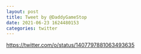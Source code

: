 ```yaml
--- 
layout: post 
title: Tweet by @DaddyGameStop 
date: 2021-06-23 1624480153 
categories: twitter 
--- 
```

https://twitter.com/o/status/1407797881063493635